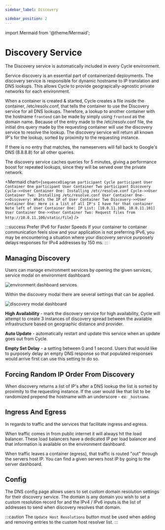 ```yaml
---
sidebar_label: Discovery

sidebar_position: 2
---
```


import Mermaid from '@theme/Mermaid';

# Discovery Service

The Discovery service is automatically included in every Cycle environment.

Service discovery is an essential part of containerized deployments. The discovery service is responsible for dynamic
hostname to IP translation and DNS lookups. This allows Cycle to provide geograpically-agnostic private networks for
each environment.

When a container is created & started, Cycle creates a file inside the container, /etc/resolv.conf, that tells the
container to use the Discovery service for all DNS lookups. Therefore, a lookup to another container with the
hostname `frontend` can be made by simply using `frontend` as the domain name. Because of the entry made to the
/etc/resolv.conf file, the initial dns query made by the requesting container will use the discovery service to resolve
the lookup. The discovery service will return all known IP's for the lookup, sorted by proximity to the requesting
instance.

If there is no entry that matches, the nameservers will fall back to Google's DNS (8.8.8.8) for all other queries.

The discovery service caches queries for 5 minutes, giving a performance boost for repeated lookups, since they will be
served over the private network.

<Mermaid chart={`sequenceDiagram
    participant Cycle
    participant User Container One
    participant User Container Two
    participant Discovery
    Cycle->>User Container One: Installing /etc/resolve.conf
    Cycle->>User Container Two: Installing /etc/resolve.conf
    User Container One->>Discovery: Whats the IP of User Container Two
    Discovery->>User Container One: Here is a list of all IP's I have for that container
    Note left of User Container One: IP List: [10.0.11.100, 10.0.11.101]
    User Container One->>User Container Two: Request files from http://10.0.11.100/static/file`} />


:::success Prefer IPv6 for Faster Speeds
If your container to container communication feels slow and your application is not preferring IPv6, you may be encountering a situation where your discovery service purposely delays responses for IPv4 addresses by 150 ms. 
:::

## Managing Discovery

Users can manage environment services by opening the given services, service modal on environment dashboard.

![environment dashboard services](https://static.cycle.io/portal-docs/environments/services-summary.png)

Within the discovery modal there are several settings that can be applied.

![discovery modal dashboard](https://static.cycle.io/portal-docs/environments/discovery-modal.png)

**High Availability** - mark the discovery service for high availability, Cycle will attempt to create 3 instances of discovery spread between the available infrastructure based on geographic distance and provider. 

**Auto Update** - automatically restart and update this service when an update goes out from Cycle. 

**Empty Set Delay** - a setting between 0 and 1 second. Users that would like to purposely delay an empty DNS response so that populated responses would arrive first can use this setting to do so.  

## Forcing Random IP Order From Discovery

When discovery returns a list of IP's after a DNS lookup the list is sorted by proximity to the requesting instance. If
the user would like that list to be randomized prepend the hostname with an underscore - ex: `_hostname`.

## Ingress And Egress

In regards to traffic and the services that facilitate ingress and egress.

When traffic comes in from public internet it will always hit the load balancer. These load balancers have a dedicated IP per load balancer and that information is available on the environment dashboard.

When traffic leaves a container (egress), that traffic is routed "out" through the servers host IP. You can find a given servers host IP by going to the server dashboard.


## Config 
The DNS config page allows users to set custom domain resolution settings for their discovery service.  The domain is any domain you wish to set a custom resolution record for and the IPv4 / IPv6 inputs is the list of addresses to send when discovery resolves that domain.  

:::caution
The `Update Host Resolutions` button must be used when adding and removing entries to the custom host resolver list.
:::
